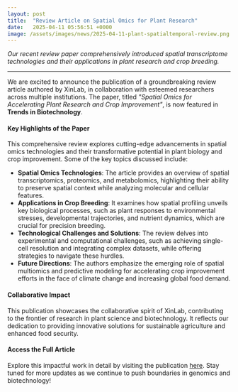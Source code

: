 ```yaml
---
layout: post
title:  "Review Article on Spatial Omics for Plant Research"
date:   2025-04-11 05:56:51 +0000
image: /assets/images/news/2025-04-11-plant-spatialtemporal-review.png
---
```

*Our recent review paper comprehensively introduced spatial transcriptome technologies and their applications in plant research and crop breeding.*

---


We are excited to announce the publication of a groundbreaking review article authored by XinLab, in collaboration with esteemed researchers across multiple institutions. The paper, titled *"Spatial Omics for Accelerating Plant Research and Crop Improvement"*, is now featured in **Trends in Biotechnology**. 

#### Key Highlights of the Paper
This comprehensive review explores cutting-edge advancements in spatial omics technologies and their transformative potential in plant biology and crop improvement. Some of the key topics discussed include:
- **Spatial Omics Technologies**: The article provides an overview of spatial transcriptomics, proteomics, and metabolomics, highlighting their ability to preserve spatial context while analyzing molecular and cellular features.
- **Applications in Crop Breeding**: It examines how spatial profiling unveils key biological processes, such as plant responses to environmental stresses, developmental trajectories, and nutrient dynamics, which are crucial for precision breeding.
- **Technological Challenges and Solutions**: The review delves into experimental and computational challenges, such as achieving single-cell resolution and integrating complex datasets, while offering strategies to navigate these hurdles.
- **Future Directions**: The authors emphasize the emerging role of spatial multiomics and predictive modeling for accelerating crop improvement efforts in the face of climate change and increasing global food demand.

#### Collaborative Impact
This publication showcases the collaborative spirit of XinLab, contributing to the frontier of research in plant science and biotechnology. It reflects our dedication to providing innovative solutions for sustainable agriculture and enhanced food security.

#### Access the Full Article
Explore this impactful work in detail by visiting the publication [here](https://doi.org/10.1016/j.tibtech.2025.03.007). Stay tuned for more updates as we continue to push boundaries in genomics and biotechnology!


